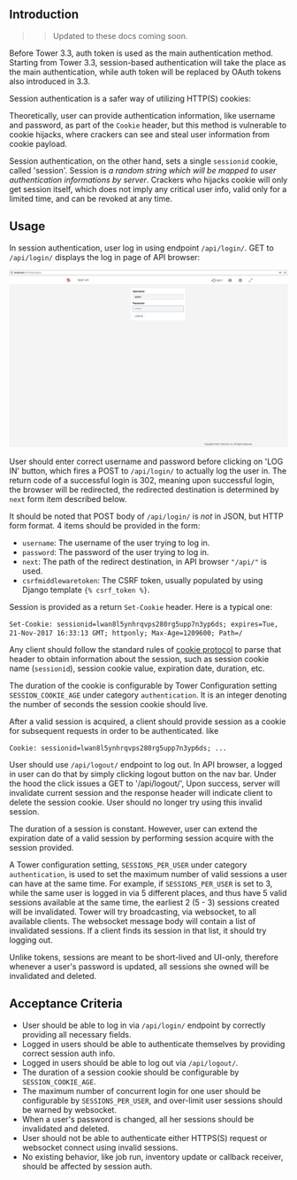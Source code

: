 ## Introduction
>> Updated to these docs coming soon.

Before Tower 3.3, auth token is used as the main authentication method. Starting from Tower 3.3,
session-based authentication will take the place as the main authentication, while auth token
will be replaced by OAuth tokens also introduced in 3.3.

Session authentication is a safer way of utilizing HTTP(S) cookies:

Theoretically, user can provide authentication information, like username and password, as part of the
`Cookie` header, but this method is vulnerable to cookie hijacks, where crackers can see and steal user
information from cookie payload.

Session authentication, on the other hand, sets a single `sessionid` cookie, called 'session'. Session
is *a random string which will be mapped to user authentication informations by server*. Crackers who
hijacks cookie will only get session itself, which does not imply any critical user info, valid only for
a limited time, and can be revoked at any time.

## Usage

In session authentication, user log in using endpoint `/api/login/`. GET to `/api/login/` displays the
log in page of API browser:

![Example session log in page](../img/auth_session_1.png?raw=true)

User should enter correct username and password before clicking on 'LOG IN' button, which fires a POST
to `/api/login/` to actually log the user in. The return code of a successful login is 302, meaning upon
successful login, the browser will be redirected, the redirected destination is determined by `next` form
item described below.

It should be noted that POST body of `/api/login/` is *not* in JSON, but HTTP form format. 4 items should
be provided in the form:
* `username`: The username of the user trying to log in.
* `password`: The password of the user trying to log in.
* `next`: The path of the redirect destination, in API browser `"/api/"` is used.
* `csrfmiddlewaretoken`: The CSRF token, usually populated by using Django template `{% csrf_token %}`.

Session is provided as a return `Set-Cookie` header. Here is a typical one:
```
Set-Cookie: sessionid=lwan8l5ynhrqvps280rg5upp7n3yp6ds; expires=Tue, 21-Nov-2017 16:33:13 GMT; httponly; Max-Age=1209600; Path=/
```
Any client should follow the standard rules of [cookie protocol](https://tools.ietf.org/html/rfc6265) to
parse that header to obtain information about the session, such as session cookie name (`sessionid`),
session cookie value, expiration date, duration, etc.

The duration of the cookie is configurable by Tower Configuration setting `SESSION_COOKIE_AGE` under
category `authentication`. It is an integer denoting the number of seconds the session cookie should
live.

After a valid session is acquired, a client should provide session as a cookie for subsequent requests
in order to be authenticated. like
```
Cookie: sessionid=lwan8l5ynhrqvps280rg5upp7n3yp6ds; ...
```

User should use `/api/logout/` endpoint to log out. In API browser, a logged in user can do that by
simply clicking logout button on the nav bar. Under the hood the click issues a GET to '/api/logout/',
Upon success, server will invalidate current session and the response header will indicate client
to delete the session cookie. User should no longer try using this invalid session.

The duration of a session is constant. However, user can extend the expiration date of a valid session
by performing session acquire with the session provided.

A Tower configuration setting, `SESSIONS_PER_USER` under category `authentication`, is used to set the
maximum number of valid sessions a user can have at the same time. For example, if `SESSIONS_PER_USER`
is set to 3, while the same user is logged in via 5 different places, and thus have 5 valid sessions
available at the same time, the earliest 2 (5 - 3) sessions created will be invalidated. Tower will try
broadcasting, via websocket, to all available clients. The websocket message body will contain a list of
invalidated sessions. If a client finds its session in that list, it should try logging out.

Unlike tokens, sessions are meant to be short-lived and UI-only, therefore whenever a user's password
is updated, all sessions she owned will be invalidated and deleted.

## Acceptance Criteria
* User should be able to log in via `/api/login/` endpoint by correctly providing all necessary fields.
* Logged in users should be able to authenticate themselves by providing correct session auth info.
* Logged in users should be able to log out via `/api/logout/`.
* The duration of a session cookie should be configurable by `SESSION_COOKIE_AGE`.
* The maximum number of concurrent login for one user should be configurable by `SESSIONS_PER_USER`,
  and over-limit user sessions should be warned by websocket.
* When a user's password is changed, all her sessions should be invalidated and deleted.
* User should not be able to authenticate either HTTPS(S) request or websocket connect using invalid
  sessions.
* No existing behavior, like job run, inventory update or callback receiver, should be affected
  by session auth.
